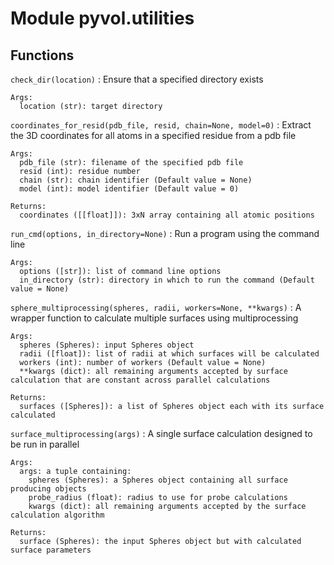 Module pyvol.utilities
======================

Functions
---------

    
`check_dir(location)`
:   Ensure that a specified directory exists
    
    Args:
      location (str): target directory

    
`coordinates_for_resid(pdb_file, resid, chain=None, model=0)`
:   Extract the 3D coordinates for all atoms in a specified residue from a pdb file
    
    Args:
      pdb_file (str): filename of the specified pdb file
      resid (int): residue number
      chain (str): chain identifier (Default value = None)
      model (int): model identifier (Default value = 0)
    
    Returns:
      coordinates ([[float]]): 3xN array containing all atomic positions

    
`run_cmd(options, in_directory=None)`
:   Run a program using the command line
    
    Args:
      options ([str]): list of command line options
      in_directory (str): directory in which to run the command (Default value = None)

    
`sphere_multiprocessing(spheres, radii, workers=None, **kwargs)`
:   A wrapper function to calculate multiple surfaces using multiprocessing
    
    Args:
      spheres (Spheres): input Spheres object
      radii ([float]): list of radii at which surfaces will be calculated
      workers (int): number of workers (Default value = None)
      **kwargs (dict): all remaining arguments accepted by surface calculation that are constant across parallel calculations
    
    Returns:
      surfaces ([Spheres]): a list of Spheres object each with its surface calculated

    
`surface_multiprocessing(args)`
:   A single surface calculation designed to be run in parallel
    
    Args:
      args: a tuple containing:
        spheres (Spheres): a Spheres object containing all surface producing objects
        probe_radius (float): radius to use for probe calculations
        kwargs (dict): all remaining arguments accepted by the surface calculation algorithm
    
    Returns:
      surface (Spheres): the input Spheres object but with calculated surface parameters